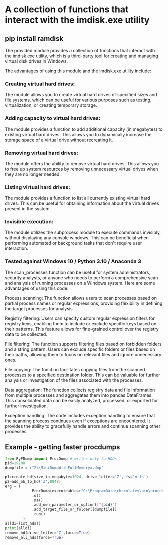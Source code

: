 # A collection of functions that interact with the imdisk.exe utility

## pip install ramdisk


The provided module provides a collection of functions that interact with the imdisk.exe utility, which is a third-party tool for creating and managing virtual disk drives in Windows.

The advantages of using this module and the imdisk.exe utility include:

### Creating virtual hard drives: 

The module allows you to create virtual hard drives of specified sizes and file systems, which can be useful for various purposes such as testing, virtualization, or creating temporary storage.

### Adding capacity to virtual hard drives: 

The module provides a function to add additional capacity (in megabytes) to existing virtual hard drives. This allows you to dynamically increase the storage space of a virtual drive without recreating it.

### Removing virtual hard drives: 

The module offers the ability to remove virtual hard drives. This allows you to free up system resources by removing unnecessary virtual drives when they are no longer needed.

### Listing virtual hard drives: 

The module provides a function to list all currently existing virtual hard drives. This can be useful for obtaining information about the virtual drives present in the system.

### Invisible execution: 

The module utilizes the subprocess module to execute commands invisibly, without displaying any console windows. This can be beneficial when performing automated or background tasks that don't require user interaction.



### Tested against Windows 10 / Python 3.10 / Anaconda 3

The scan_processes function can be useful for system administrators, security analysts, or anyone who needs to perform a comprehensive scan and analysis of running processes on a Windows system. Here are some advantages of using this code:

Process scanning: The function allows users to scan processes based on partial process names or regular expressions, providing flexibility in defining the target processes for analysis.

Registry filtering: Users can specify custom regular expression filters for registry keys, enabling them to include or exclude specific keys based on their patterns. This feature allows for fine-grained control over the registry data to be collected.

File filtering: The function supports filtering files based on forbidden folders and a string pattern. Users can exclude specific folders or files based on their paths, allowing them to focus on relevant files and ignore unnecessary ones.

File copying: The function facilitates copying files from the scanned processes to a specified destination folder. This can be valuable for further analysis or investigation of the files associated with the processes.

Data aggregation: The function collects registry data and file information from multiple processes and aggregates them into pandas DataFrames. This consolidated data can be easily analyzed, processed, or exported for further investigation.

Exception handling: The code includes exception handling to ensure that the scanning process continues even if exceptions are encountered. It provides the ability to gracefully handle errors and continue scanning other processes.


## Example - getting faster procdumps 

```python
from PyPDump import ProcDump # writes only to HDDs
pid=19288
dumpfile = r"Z:\MiniDumpWithFullMemoryx.dmp"

p1=create_hd(size_in_megabyte=1024, drive_letter='Z', fs='ntfs')
p2=add_mb_to_hd('Z',8048)
erg = (
            ProcDump(executeable=r"C:\ProgramData\chocolatey\bin\procdump.exe")
            .o()
            .ma()
            .add_own_parameter_or_option(f"{pid}")
            .add_target_file_or_folder([dumpfile])
            .run()
        )
alldi=list_hds()
print(alldi)
remove_hd(drive_letter='Z',force=True)
remove_all_hds(force=True)

```	